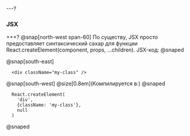---?
### JSX

+++?
@snap[north-west span-60]
По существу, JSX просто предоставляет синтаксический сахар для функции React.createElement(component, props, ...children). JSX-код:
@snaped

@snap[south-east]
```
  <div className="my-class" />
```
@snap[south-west]
@size[0.8em](Компилируется в:)
@snaped
```
  React.createElement(
    'div',
    {className: 'my-class'},
    null
  )
```
@snaped


  
